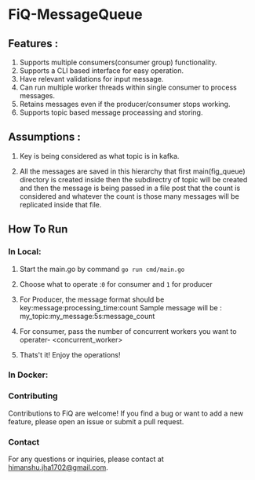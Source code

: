 # FiQ-MessageQueue

## Features :


1. Supports multiple consumers(consumer group) functionality.
2. Supports a CLI based interface for easy operation.
3. Have relevant validations for input message.
4. Can run multiple worker threads within single consumer to process messages.
5. Retains messages even if the producer/consumer stops working.
6. Supports topic based message proceassing and storing.


## Assumptions : 

1. Key is being considered as what topic is in kafka.

2. All the messages are saved in this hierarchy that first main(fig_queue) directory is created inside then the subdirectry of topic will be created and then the message is being passed in a file post that the count is considered and whatever the count is those many messages will be replicated inside that file.

## How To Run 

### In Local:

1. Start the main.go by command `go run cmd/main.go`

2. Choose what to operate :`0` for consumer and `1` for producer

3. For Producer, the message format should be key:message:processing_time:count
 Sample message will be : my_topic:my_message:5s:message_count

4. For consumer, pass the number of concurrent workers you want to operater- <concurrent_worker>

5. Thats't it! Enjoy the operations!

### In Docker:




### Contributing
Contributions to FiQ are welcome! If you find a bug or want to add a new feature, please open an issue or submit a pull request.

### Contact
For any questions or inquiries, please contact at himanshu.jha1702@gmail.com.


